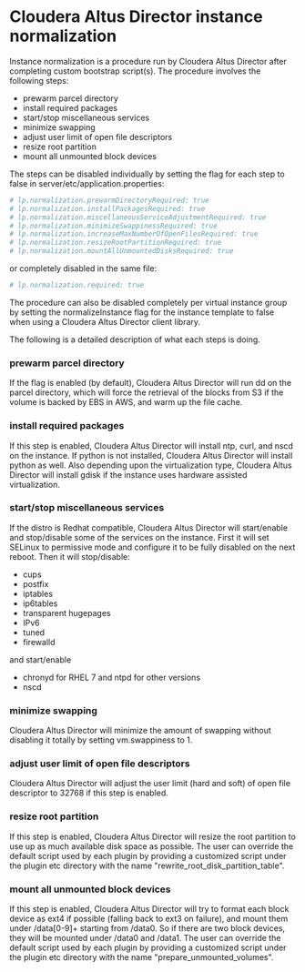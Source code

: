 # Cloudera Altus Director instance normalization

Instance normalization is a procedure run by Cloudera Altus Director after completing custom bootstrap script(s). The procedure involves the following steps:

 * prewarm parcel directory
 * install required packages
 * start/stop miscellaneous services
 * minimize swapping
 * adjust user limit of open file descriptors
 * resize root partition
 * mount all unmounted block devices

The steps can be disabled individually by setting the flag for each step to false in server/etc/application.properties:
```sh
# lp.normalization.prewarmDirectoryRequired: true
# lp.normalization.installPackagesRequired: true
# lp.normalization.miscellaneousServiceAdjustmentRequired: true
# lp.normalization.minimizeSwappinessRequired: true
# lp.normalization.increaseMaxNumberOfOpenFilesRequired: true
# lp.normalization.resizeRootPartitionRequired: true
# lp.normalization.mountAllUnmountedDisksRequired: true
```
or completely disabled in the same file:
```sh
# lp.normalization.required: true
```
The procedure can also be disabled completely per virtual instance group by setting the normalizeInstance flag for the instance template to false when using a Cloudera Altus Director client library.

The following is a detailed description of what each steps is doing.

### prewarm parcel directory

If the flag is enabled (by default), Cloudera Altus Director will run dd on the parcel directory, which will force the retrieval of the blocks from S3 if the volume is backed by EBS in AWS, and warm up the file cache.

### install required packages

If this step is enabled, Cloudera Altus Director will install ntp, curl, and nscd on the instance. If python is not installed, Cloudera Altus Director will install python as well. Also depending upon the virtualization type, Cloudera Altus Director will install gdisk if the instance uses hardware assisted virtualization.

### start/stop miscellaneous services

If the distro is Redhat compatible, Cloudera Altus Director will start/enable and stop/disable some of the services on the instance. First it will set SELinux to permissive mode and configure it to be fully disabled on the next reboot. Then it will stop/disable:
 - cups
 - postfix
 - iptables
 - ip6tables
 - transparent hugepages
 - IPv6
 - tuned
 - firewalld

 and start/enable
 - chronyd for RHEL 7 and ntpd for other versions
 - nscd

### minimize swapping
Cloudera Altus Director will minimize the amount of swapping without disabling it totally by setting vm.swappiness to 1.

### adjust user limit of open file descriptors
Cloudera Altus Director will adjust the user limit (hard and soft) of open file descriptor to 32768 if this step is enabled.

### resize root partition
If this step is enabled, Cloudera Altus Director will resize the root partition to use up as much available disk space as possible. The user can override the default script used by each plugin by providing a customized script under the plugin etc directory with the name "rewrite_root_disk_partition_table".

### mount all unmounted block devices
If this step is enabled, Cloudera Altus Director will try to format each block device as ext4 if possible (falling back to ext3 on failure), and mount them under /data[0-9]+ starting from /data0. So if there are two block devices, they will be mounted under /data0 and /data1. The user can override the default script used by each plugin by providing a customized script under the plugin etc directory with the name "prepare_unmounted_volumes".
